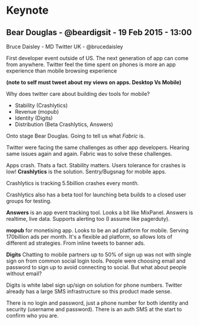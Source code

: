 # Keynote

## Bear Douglas - @beardigsit - 19 Feb 2015 - 13:00

Bruce Daisley - MD Twitter UK - @brucedaisley

First developer event outside of US.
The next generation of app can come from anywhere. 
Twitter feel the time spent on phones is more an app experience than mobile browsing experience

**(note to self must tweet about my views on apps. Desktop Vs Mobile)**

Why does twitter care about building dev tools for mobile?

- Stability (Crashlytics)
- Revenue (mopub)
- Identity (Digits)
- Distribution (Beta Crashlytics, Answers)

Onto stage Bear Douglas.
Going to tell us what *Fabric* is.

Twitter were facing the same challenges as other app developers. Hearing same issues again and again. Fabric was to solve these challenges.

Apps crash. Thats a fact. Stability matters. Users tolerance for crashes is low!
**Crashlytics** is the solution. Sentry/Bugsnag for mobile apps.

Crashlytics is tracking 5.5billion crashes every month.

Crashlytics also has a beta tool for launching beta builds to a closed user groups for testing.

**Answers** is an app event tracking tool. Looks a bit like MixPanel. Answers is realtime, live data. Supports alerting too (I assume like pagerduty).

**mopub** for monetising app. Looks to be an ad platform for mobile. Serving 170billion ads per month. It's a flexible ad platform, so allows lots of different ad strategies. From inline tweets to banner ads.

**Digits** Chatting to mobile partners up to 50% of sign up was not with single sign on from common social login tools. People were choosing email and password to sign up to avoid connecting to social. But what about people without email?

Digits is white label sign up/sign on solution for phone numbers. Twitter already has a large SMS infrastructure so this product made sense.

There is no login and password, just a phone number for both identity and security (username and password). There is an auth SMS at the start to confirm who you are.



